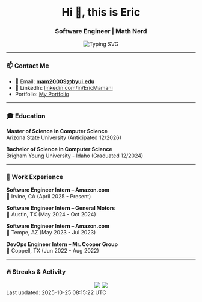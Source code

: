 <h1 align="center">Hi 👋, this is Eric</h1>
<h3 align="center">Software Engineer | Math Nerd</h3>

<div align="center">
  <img src="https://readme-typing-svg.herokuapp.com?font=Fira+Code&size=22&pause=1000&color=635BFF&center=true&vCenter=true&width=435&lines=Software+Engineer" alt="Typing SVG" />
</div>

---

### 📫 Contact Me

- 📧 Email: **mam20009@byui.edu**
- 💼 LinkedIn: [linkedin.com/in/EricMamani](https://www.linkedin.com/in/EricMamani)
- Portfolio: [My Portfolio](https://ericmamaniramirez13.github.io/Portfolio/)

---

### 🎓 Education

**Master of Science in Computer Science**  
Arizona State University (Anticipated 12/2026)

**Bachelor of Science in Computer Science**  
Brigham Young University - Idaho (Graduated 12/2024)

---

### 💼 Work Experience

**Software Engineer Intern – Amazon.com**  
📍 Irvine, CA (April 2025 - Present)

**Software Engineer Intern – General Motors**  
📍 Austin, TX (May 2024 - Oct 2024)

**Software Engineer Intern – Amazon.com**  
📍 Tempe, AZ (May 2023 - Jul 2023)

**DevOps Engineer Intern – Mr. Cooper Group**  
📍 Coppell, TX (Jun 2022 - Aug 2022)
<!--
---

### 📈 GitHub Stats

<section align="center">
   <img src="https://github-readme-stats.vercel.app/api?username=ericmamaniramirez13&show_icons=true&theme=radical" height="150px"/>
</section>
-->
---

### 🔥 Streaks & Activity

<section align="center">
  <img src="https://github-readme-streak-stats.herokuapp.com?user=ericmamaniramirez13&theme=radical" />
  <img src="https://github-readme-stats.vercel.app/api/top-langs/?username=ericmamaniramirez13&layout=compact&theme=radical"/>
</section>
Last updated: <!-- last-update --> 2025-10-25 08:15:22 UTC
